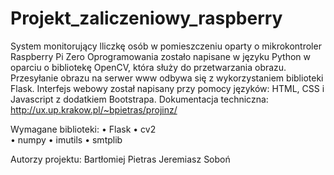 # Projekt_zaliczeniowy_raspberry
System monitorujący lliczkę osób w pomieszczeniu oparty o mikrokontroler Raspberry Pi Zero
Oprogramowania zostało napisane w języku Python w oparciu o  bibliotekę OpenCV, która służy do przetwarzania obrazu. Przesyłanie obrazu na serwer www odbywa się z wykorzystaniem biblioteki Flask. Interfejs webowy został napisany przy pomocy języków: HTML, CSS i Javascript z dodatkiem Bootstrapa.
Dokumentacja techniczna: http://ux.up.krakow.pl/~bpietras/projinz/

Wymagane biblioteki: 
• Flask 
• cv2  
• numpy 
• imutils
• smtplib

Autorzy projektu:
Bartłomiej Pietras
Jeremiasz Soboń

